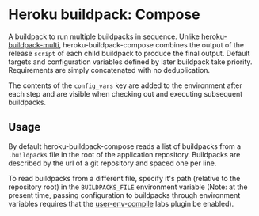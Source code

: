 
Heroku buildpack: Compose
=========================

A buildpack to run multiple buildpacks in sequence.
Unlike [heroku-buildpack-multi](https://github.com/ddollar/heroku-buildpack-multi), heroku-buildpack-compose combines the output of the release `script` of each child buildpack to produce the final output.
Default targets and configuration variables defined by later buildpack take priority.
Requirements are simply concatenated with no deduplication.

The contents of the `config_vars` key are added to the environment after each step and are visible when checking out and executing subsequent buildpacks.


Usage
-----

By default heroku-buildpack-compose reads a list of buildpacks from a `.buildpacks` file in the root of the application repository.
Buildpacks are described by the url of a git repository and spaced one per line.

To read buildpacks from a different file, specify it's path (relative to the repository root) in the `BUILDPACKS_FILE` environment variable (Note: at the present time, passing configuration to buildpacks through environment variables requires that the [user-env-compile](https://devcenter.heroku.com/articles/labs-user-env-compile) labs plugin be enabled).




